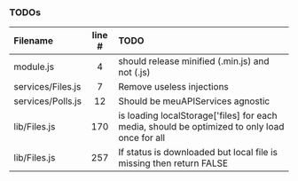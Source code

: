 ### TODOs
| Filename | line # | TODO
|:------|:------:|:------
| module.js | 4 | should release minified (.min.js) and not (.js)
| services/Files.js | 7 | Remove useless injections
| services/Polls.js | 12 | Should be meuAPIServices agnostic
| lib/Files.js | 170 | is loading localStorage['files] for each media, should be optimized to only load once for all
| lib/Files.js | 257 | If status is downloaded but local file is missing then return FALSE